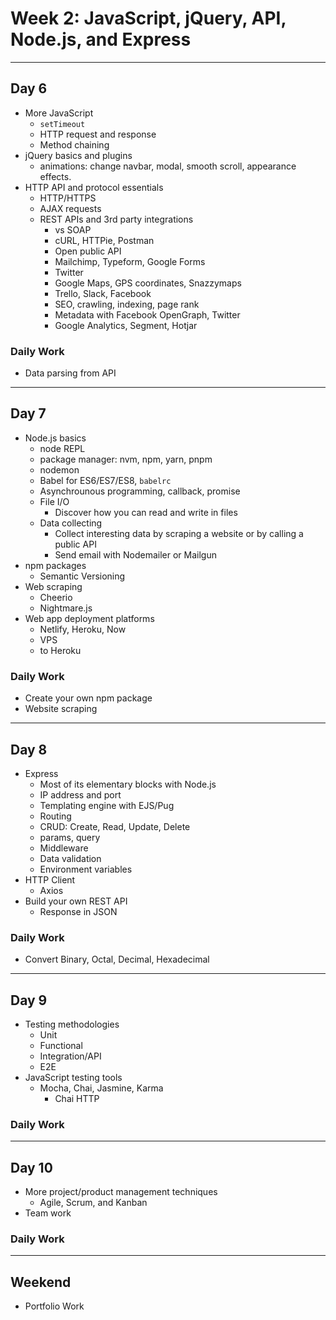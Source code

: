 # Week 2: JavaScript, jQuery, API, Node.js, and Express

--------------------------------------------------------------------------------

## Day 6

- More JavaScript
  - `setTimeout`
  - HTTP request and response
  - Method chaining
- jQuery basics and plugins
  - animations: change navbar, modal, smooth scroll, appearance effects.
- HTTP API and protocol essentials
  - HTTP/HTTPS
  - AJAX requests
  - REST APIs and 3rd party integrations
    - vs SOAP
    - cURL, HTTPie, Postman
    - Open public API
    - Mailchimp, Typeform, Google Forms
    - Twitter
    - Google Maps, GPS coordinates, Snazzymaps
    - Trello, Slack, Facebook
    - SEO, crawling, indexing, page rank
    - Metadata with Facebook OpenGraph, Twitter
    - Google Analytics, Segment, Hotjar

### Daily Work

- Data parsing from API

--------------------------------------------------------------------------------

## Day 7

- Node.js basics
  - node REPL
  - package manager: nvm, npm, yarn, pnpm
  - nodemon
  - Babel for ES6/ES7/ES8, `babelrc`
  - Asynchrounous programming, callback, promise
  - File I/O
    - Discover how you can read and write in files
  - Data collecting
    - Collect interesting data by scraping a website or by calling a public API
    - Send email with Nodemailer or Mailgun
- npm packages
  - Semantic Versioning
- Web scraping
  - Cheerio
  - Nightmare.js
- Web app deployment platforms
  - Netlify, Heroku, Now
  - VPS
  - to Heroku

### Daily Work

- Create your own npm package
- Website scraping

--------------------------------------------------------------------------------

## Day 8

- Express
  - Most of its elementary blocks with Node.js
  - IP address and port
  - Templating engine with EJS/Pug
  - Routing
  - CRUD: Create, Read, Update, Delete
  - params, query
  - Middleware
  - Data validation
  - Environment variables
- HTTP Client
  - Axios
- Build your own REST API
  - Response in JSON

### Daily Work

- Convert Binary, Octal, Decimal, Hexadecimal

--------------------------------------------------------------------------------

## Day 9

- Testing methodologies
  - Unit
  - Functional
  - Integration/API
  - E2E
- JavaScript testing tools
  - Mocha, Chai, Jasmine, Karma
    - Chai HTTP

### Daily Work

--------------------------------------------------------------------------------

## Day 10

- More project/product management techniques
  - Agile, Scrum, and Kanban
- Team work

### Daily Work

--------------------------------------------------------------------------------

## Weekend

- Portfolio Work
